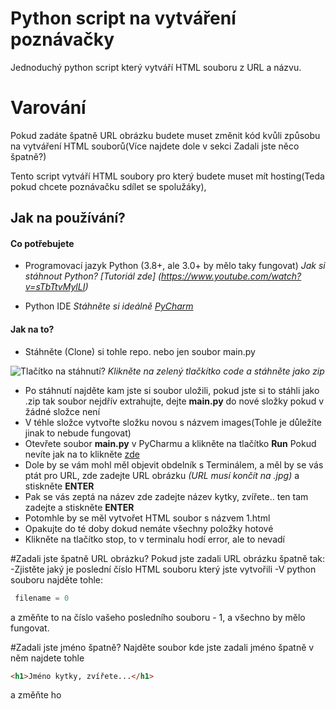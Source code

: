 # Python script na vytváření poznávačky
Jednoduchý python script který vytváří HTML souboru z URL a názvu.

# Varování
Pokud zadáte špatně URL obrázku budete muset změnit kód kvůli způsobu na vytváření HTML souborů(Více najdete dole v sekci Zadali jste něco špatně?)

Tento script vytváří HTML soubory pro který budete muset mít hosting(Teda pokud chcete poznávačku sdílet se spolužáky), 

## Jak na používání?
#### Co potřebujete
- Programovací jazyk Python (3.8+, ale 3.0+ by mělo taky fungovat)
*Jak si stáhnout Python? [Tutoriál zde] (https://www.youtube.com/watch?v=sTbTtvMylLI)*

- Python IDE 
*Stáhněte si ideálně [PyCharm](https://www.jetbrains.com/pycharm)*

#### Jak na to?
- Stáhněte (Clone) si tohle repo. nebo jen soubor main.py

![Tlačítko na stáhnutí?](https://github.com/Kendy205/poznavackamaker/blob/images/download.png)
*Klikněte na zelený tlačkítko code a stáhněte jako zip*

- Po stáhnutí najděte kam jste si soubor uložili, pokud jste si to stáhli jako .zip tak soubor nejdřív extrahujte, dejte **main.py** do nové složky pokud v žádné složce není
- V téhle složce vytvořte složku novou s názvem images(Tohle je důležíte jinak to nebude fungovat)
- Otevřete soubor **main.py** v PyCharmu a klikněte na tlačítko **Run** 
Pokud nevíte jak na to klikněte [zde](https://www.youtube.com/watch?v=JLfd9LOdu_U)
- Dole by se vám mohl měl objevit obdelník s Terminálem, a měl by se vás ptát pro URL, zde zadejte URL obrázku *(URL musí končít na .jpg)* a stiskněte **ENTER**
- Pak se vás zeptá na název zde zadejte název kytky, zvířete.. ten tam zadejte a stiskněte **ENTER**
- Potomhle by se měl vytvořet HTML soubor s názvem 1.html
- Opakujte do té doby dokud nemáte všechny položky hotové
- Klikněte na tlačítko stop, to v terminalu hodí error, ale to nevadí

#Zadali jste špatně URL obrázku?
Pokud jste zadali URL obrázku špatně tak:
-Zjistěte jaký je poslední číslo HTML souboru který jste vytvořili
-V python souboru najděte tohle:

```python
 filename = 0
```
a změňte to na číslo vašeho posledního souboru - 1, a všechno by mělo fungovat.

#Zadali jste jméno špatně?
Najděte soubor kde jste zadali jméno špatně
v něm najdete tohle
```html
<h1>Jméno kytky, zvířete...</h1>
```
 a změňte ho
